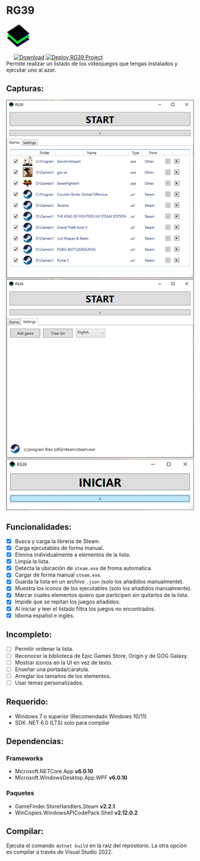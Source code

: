 # RG39
![RG39Icon](/RG39/Assets/Images/RG39.svg)

&nbsp;&nbsp;&nbsp;&nbsp;
[![Download](https://img.shields.io/static/v1?style=flat-square&logo=windows&label=Download&message=windows-x64&color=000099&labelColor=009900)](https://github.com/IgnacioVeiga/RG39/releases/latest/download/RG39.exe)
[![Deploy RG39 Project](https://github.com/IgnacioVeiga/RG39/actions/workflows/deploy-project.yml/badge.svg)](https://github.com/IgnacioVeiga/RG39/actions/workflows/deploy-project.yml)
</br>
Permite realizar un listado de los videojuegos que tengas instalados y ejecutar uno al azar.

## Capturas:
![Screenshot_0000](/RG39/Assets/Images/Screenshot_0000.png "Games")
![Screenshot_0001](/RG39/Assets/Images/Screenshot_0001.png "Settings")
![Screenshot_0002](/RG39/Assets/Images/Screenshot_0002.png "Collapsed")

## Funcionalidades:
- [x] Busca y carga la libreria de Steam.
- [x] Carga ejecutables de forma manual.
- [x] Elimina individualmente a elementos de la lista.
- [x] Limpia la lista.
- [x] Detecta la ubicación de `steam.exe` de froma automatica.
- [x] Cargar de forma manual `steam.exe`.
- [x] Guarda la lista en un archivo `.json` (solo los añadidos manualmente).
- [x] Muestra los iconos de los ejecutables (solo los añadidos manualmente).
- [x] Marcar cuales elementos quiero que participen sin quitarlos de la lista.
- [x] Impide que se repitan los juegos añadidos.
- [x] Al iniciar y leer el listado filtra los juegos no encontrados.
- [x] Idioma español e inglés.

## Incompleto:
- [ ] Permitir ordenar la lista.
- [ ] Reconocer la biblioteca de Epic Games Store, Origin y de GOG Galaxy.
- [ ] Mostrar iconos en la UI en vez de texto.
- [ ] Enseñar una portada/caratula.
- [ ] Arreglar los tamaños de los elementos.
- [ ] Usar temas personalizados.

## Requerido:
- Windows 7 o superior (Recomendado Windows 10/11)
- SDK .NET 6.0 (LTS) solo para compilar

## Dependencias:
### Frameworks
- Microsoft.NETCore.App **v6.0.10**
- Microsoft.WindowsDesktop.App.WPF **v6.0.10**

### Paquetes
- GameFinder.StoreHandlers.Steam **v2.2.1**
- WinCopies.WindowsAPICodePack.Shell **v2.12.0.2**

## Compilar:
Ejecuta el comando `dotnet build` en la raíz del repositorio. La otra opción es compilar a través de Visual Studio 2022.
